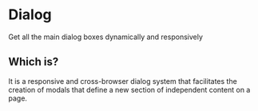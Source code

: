 # Dialog
Get all the main dialog boxes dynamically and responsively


## Which is?
It is a responsive and cross-browser dialog system that facilitates the creation of modals that define a new section of independent content on a page.